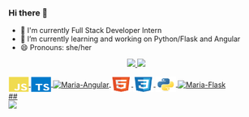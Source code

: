### Hi there 👋


- 🔭 I'm currently Full Stack Developer Intern
- 🌱 I’m currently learning and working on Python/Flask and Angular
- 😄 Pronouns: she/her

<div align="center">
  <a href="https://github.com/zmariaalice">
  <img height="180em" src="https://github-readme-stats.vercel.app/api?username=zmariaalice&show_icons=true&theme=dracula&include_all_commits=true&count_private=true"/>
  <img height="180em" src="https://github-readme-stats.vercel.app/api/top-langs/?username=zmariaalice&layout=compact&langs_count=7&theme=dracula"/>
</div>
  
  <div style="display: inline_block"><br>
  <img align="center" alt="Maria-Js" height="30" width="40" src="https://raw.githubusercontent.com/devicons/devicon/master/icons/javascript/javascript-plain.svg">
  <img align="center" alt="Maria-Ts" height="30" width="40" src="https://raw.githubusercontent.com/devicons/devicon/master/icons/typescript/typescript-plain.svg">
  <img align="center" alt="Maria-Angular" height="30" width="40" src="https://cdn.jsdelivr.net/gh/devicons/devicon/icons/angularjs/angularjs-original.svg">
  <img align="center" alt="Maria-HTML" height="30" width="40" src="https://raw.githubusercontent.com/devicons/devicon/master/icons/html5/html5-original.svg">
  <img align="center" alt="Maria-CSS" height="30" width="40" src="https://raw.githubusercontent.com/devicons/devicon/master/icons/css3/css3-original.svg">
  <img align="center" alt="Maria-Python" height="30" width="40" src="https://raw.githubusercontent.com/devicons/devicon/master/icons/python/python-original.svg">
  <img align="center" alt="Maria-Flask" height="30" width="40" src="https://cdn.jsdelivr.net/gh/devicons/devicon/icons/flask/flask-original.svg">
</div>
  ##
  
  <div> 
  <a href="https://www.linkedin.com/in/maria-alice-81906267/" target="_blank"><img src="https://img.shields.io/badge/-LinkedIn-%230077B5?style=for-the-badge&logo=linkedin&logoColor=white" target="_blank"></a> 
 
</div>
